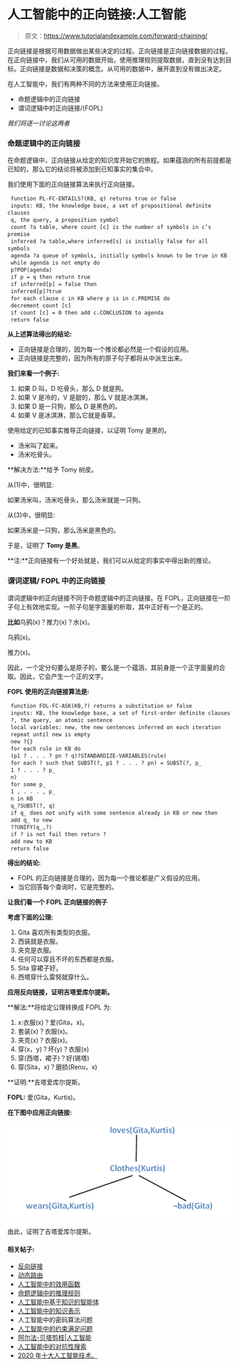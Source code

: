 # 人工智能中的正向链接:人工智能

> 原文：<https://www.tutorialandexample.com/forward-chaining/>

正向链接是根据可用数据做出某些决定的过程。正向链接是正向链接数据的过程。在正向链接中，我们从可用的数据开始，使用推理规则提取数据，直到没有达到目标。正向链接是数据和决策的概念。从可用的数据中，展开直到没有做出决定。

在人工智能中，我们有两种不同的方法来使用正向链接。

*   命题逻辑中的正向链接
*   谓词逻辑中的正向链接/(FOPL)

*我们将逐一讨论这两者*

### 命题逻辑中的正向链接

在命题逻辑中，正向链接从给定的知识库开始它的旅程。如果蕴涵的所有前提都是已知的，那么它的结论将被添加到已知事实的集合中。

我们使用下面的正向链接算法来执行正向链接。

```
 function PL-FC-ENTAILS?(KB, q) returns true or false
 inputs: KB, the knowledge base, a set of propositional definite clauses
 q, the query, a proposition symbol
 count ?a table, where count [c] is the number of symbols in c’s premise
 inferred ?a table,where inferred[s] is initially false for all symbols
 agenda ?a queue of symbols, initially symbols known to be true in KB
 while agenda is not empty do
 p?POP(agenda)
 if p = q then return true
 if inferred[p] = false then
 inferred[p]?true
 for each clause c in KB where p is in c.PREMISE do
 decrement count [c]
 if count [c] = 0 then add c.CONCLUSION to agenda
 return false 
```

**从上述算法得出的结论:**

*   正向链接是合理的，因为每一个推论都必然是一个假设的应用。
*   正向链接是完整的，因为所有的原子句子都将从中派生出来。

**我们来看一个例子:**

1.  如果 D 叫，D 吃骨头，那么 D 就是狗。
2.  如果 V 是冷的，V 是甜的，那么 V 就是冰淇淋。
3.  如果 D 是一只狗，那么 D 是黑色的。
4.  如果 V 是冰淇淋，那么它就是香草。

使用给定的已知事实推导正向链接，以证明 Tomy 是黑的。

*   汤米叫了起来。
*   汤米吃骨头。

**解决方法:**给予 Tomy 树皮。

从(1)中，很明显:

如果汤米叫，汤米吃骨头，那么汤米就是一只狗。

从(3)中，很明显:

如果汤米是一只狗，那么汤米是黑色的。

于是，证明了 **Tomy 是黑**。

**注:**正向链接有一个好处就是，我们可以从给定的事实中得出新的推论。

### 谓词逻辑/ FOPL 中的正向链接

谓词逻辑中的正向链接不同于命题逻辑中的正向链接。在 FOPL，正向链接在一阶子句上有效地实现。一阶子句是字面量的析取，其中正好有一个是正的。

**比如**乌鸦(x)？推力(x)？水(x)。

乌鸦(x)。

推力(x)。

因此，一个定分句要么是原子的，要么是一个蕴涵，其前身是一个正字面量的合取。因此，它会产生一个正的文字。

**FOPL 使用的正向链接算法是:**

```
 function FOL-FC-ASK(KB,?) returns a substitution or false
 inputs: KB, the knowledge base, a set of first-order definite clauses
 ?, the query, an atomic sentence
 local variables: new, the new sentences inferred on each iteration
 repeat until new is empty
 new ?{}
 for each rule in KB do
 (p1 ? . . . ? pn ? q)?STANDARDIZE-VARIABLES(rule)
 for each ? such that SUBST(?, p1 ? . . . ? pn) = SUBST(?, p_
 1 ? . . . ? p_
 n)
 for some p_
 1 , . . . , p_
 n in KB
 q_?SUBST(?, q)
 if q_ does not unify with some sentence already in KB or new then
 add q_ to new
 ??UNIFY(q_,?)
 if ? is not fail then return ?
 add new to KB
 return false 
```

**得出的结论:**

*   FOPL 的正向链接是合理的，因为每一个推论都是广义假设的应用。
*   当它回答每个查询时，它是完整的。

**让我们看一个 FOPL 正向链接的例子**

**考虑下面的公理:**

1.  Gita 喜欢所有类型的衣服。
2.  西装就是衣服。
3.  夹克是衣服。
4.  任何可以穿且不坏的东西都是衣服。
5.  Sita 穿裙子好。
6.  西塔穿什么雷努就穿什么。

**应用反向链接，证明吉塔爱库尔提斯。**

**解法:**将给定公理转换成 FOPL 为:

1.  x:衣服(x)？爱(Gita，x)。
2.  套装(x)？衣服(x)。
3.  夹克(x)？衣服(x)。
4.  穿(x，y)？坏(y)？衣服(x)
5.  穿(西塔，裙子)？好(锡塔)
6.  穿(Sita，x)？磨损(Renu，x)

**证明:**吉塔爱库尔提斯。

**FOPL:** 爱(Gita，Kurtis)。

**在下图中应用正向链接:**

![](img/2ecdfb7848416fd69dd3af921e9fa0a9.png)

由此，证明了吉塔爱库尔提斯。

#### 相关帖子:

*   [反向链接](https://www.tutorialandexample.com/backward-chaining/)
*   [动态路由](https://www.tutorialandexample.com/dynamic-routing/)
*   [人工智能中的效用函数](https://www.tutorialandexample.com/utility-functions-in-artificial-intelligence/)
*   [命题逻辑中的推理规则](https://www.tutorialandexample.com/inference-rules-in-proposition-logic/)
*   [人工智能中基于知识的智能体](https://www.tutorialandexample.com/knowledge-based-agents-in-ai/)
*   [人工智能中的知识表示](https://www.tutorialandexample.com/knowledge-representation-in-ai/)
*   人工智能中的密码算法问题
*   [人工智能中的约束满足问题](https://www.tutorialandexample.com/constraint-satisfaction-problems-in-artificial-intelligence/)
*   [阿尔法-贝塔剪枝|人工智能](https://www.tutorialandexample.com/alpha-beta-pruning/)
*   [人工智能中的对抗性搜索](https://www.tutorialandexample.com/adversarial-search-in-artificial-intelligence/)
*   [2020 年十大人工智能技术。](https://www.tutorialandexample.com/artificial-intelligence-technologies-in-2020/)